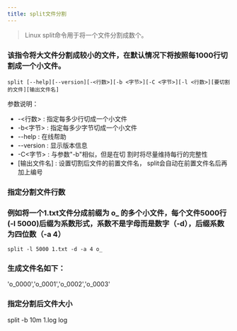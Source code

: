 ```yaml
---
title: split文件分割
---
```

>  Linux split命令用于将一个文件分割成数个。

### 该指令将大文件分割成较小的文件，在默认情况下将按照每1000行切割成一个小文件。

```
split [--help][--version][-<行数>][-b <字节>][-C <字节>][-l <行数>][要切割的文件][输出文件名]
```

参数说明：

- -<行数> : 指定每多少行切成一个小文件
- -b<字节> : 指定每多少字节切成一个小文件
- --help : 在线帮助
- --version : 显示版本信息
- -C<字节> : 与参数"-b"相似，但是在切 割时将尽量维持每行的完整性
- [输出文件名] : 设置切割后文件的前置文件名， split会自动在前置文件名后再加上编号

### 指定分割文件行数

### 例如将一个1.txt文件分成前缀为 o_ 的多个小文件，每个文件5000行(-l 5000)后缀为系数形式，系数不是字母而是数字（-d），后缀系数为四位数（-a 4）

```
split -l 5000 1.txt -d -a 4 o_
```

### 生成文件名如下：
'o_0000','o_0001','o_0002','o_0003'

 
### 指定分割后文件大小

split -b 10m 1.log log